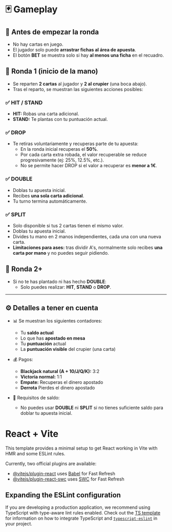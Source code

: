 # 🃏 Gameplay

## 🔹 Antes de empezar la ronda
- No hay cartas en juego.
- El jugador solo puede **arrastrar fichas al área de apuesta**.
- El botón **BET** se muestra solo si hay **al menos una ficha** en el recuadro.

## 🔹 Ronda 1 (inicio de la mano)
- Se reparten **2 cartas** al jugador y **2 al crupier** (una boca abajo).
- Tras el reparto, se muestran las siguientes acciones posibles:

### ✅ HIT / STAND
- **HIT:** Robas una carta adicional.
- **STAND:** Te plantas con tu puntuación actual.

### ✅ DROP
- Te retiras voluntariamente y recuperas parte de tu apuesta:
  - En la ronda inicial recuperas el **50%**.
  - Por cada carta extra robada, el valor recuperable se reduce progresivamente (ej: 25%, 12.5%, etc.).
  - No se permite hacer DROP si el valor a recuperar es **menor a 1€**.

### ✅ DOUBLE
- Doblas tu apuesta inicial.
- Recibes **una sola carta adicional**.
- Tu turno termina automáticamente.

### ✅ SPLIT
- Solo disponible si tus 2 cartas tienen el mismo valor.
- Doblas tu apuesta inicial.
- Divides tu mano en 2 manos independientes, cada una con una nueva carta.
- **Limitaciones para ases:** tras dividir A's, normalmente solo recibes **una carta por mano** y no puedes seguir pidiendo.

## 🔹 Ronda 2+
- Si no te has plantado ni has hecho **DOUBLE**:
  - Solo puedes realizar: **HIT**, **STAND** o **DROP**.

---

## ⚙️ Detalles a tener en cuenta

- 📊 Se muestran los siguientes contadores:
  - Tu **saldo actual**
  - Lo que has **apostado en mesa**
  - Tu **puntuación** actual
  - La **puntuación visible** del crupier (una carta)
  
- 💰 Pagos:
  - **Blackjack natural (A + 10/J/Q/K):** 3:2
  - **Victoria normal:** 1:1
  - **Empate:** Recuperas el dinero apostado
  - **Derrota** Pierdes el dinero apostado

- 💸 Requisitos de saldo:
  - No puedes usar **DOUBLE** ni **SPLIT** si no tienes suficiente saldo para doblar tu apuesta inicial.

# React + Vite

This template provides a minimal setup to get React working in Vite with HMR and some ESLint rules.

Currently, two official plugins are available:

- [@vitejs/plugin-react](https://github.com/vitejs/vite-plugin-react/blob/main/packages/plugin-react) uses [Babel](https://babeljs.io/) for Fast Refresh
- [@vitejs/plugin-react-swc](https://github.com/vitejs/vite-plugin-react/blob/main/packages/plugin-react-swc) uses [SWC](https://swc.rs/) for Fast Refresh

## Expanding the ESLint configuration

If you are developing a production application, we recommend using TypeScript with type-aware lint rules enabled. Check out the [TS template](https://github.com/vitejs/vite/tree/main/packages/create-vite/template-react-ts) for information on how to integrate TypeScript and [`typescript-eslint`](https://typescript-eslint.io) in your project.
